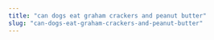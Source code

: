 ```yaml
---
title: "can dogs eat graham crackers and peanut butter"
slug: "can-dogs-eat-graham-crackers-and-peanut-butter"
---
```


